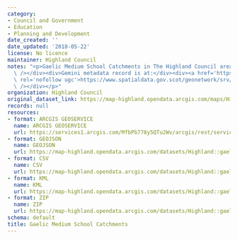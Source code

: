 ```yaml
---
category:
- Council and Government
- Education
- Planning and Development
date_created: ''
date_updated: '2018-05-22'
license: No licence
maintainer: Highland Council
notes: "<p>Gaelic Medium School Catchments in The Highland Council area.\_<div><br\
  \ /></div><div>Gemini metadata record is at:</div><div><a href='https://www.spatialdata.gov.scot/geonetwork/srv/eng/catalog.search;jsessionid=849E94BF1293D399FBAB18CD31897E56#/metadata/df14bb65-e2bd-4e96-aa85-7ef128ca4794'\
  \ rel='nofollow ugc'>https://www.spatialdata.gov.scot/geonetwork/srv/eng/catalog.search;jsessionid=849E94BF1293D399FBAB18CD31897E56#/metadata/df14bb65-e2bd-4e96-aa85-7ef128ca4794</a><br\
  \ /></div></p>"
organization: Highland Council
original_dataset_link: https://map-highland.opendata.arcgis.com/maps/Highland::gaelicmediumschoolcatchments
records: null
resources:
- format: ARCGIS GEOSERVICE
  name: ARCGIS GEOSERVICE
  url: https://services1.arcgis.com/MfbPb778y5QTu2Wv/arcgis/rest/services/GaelicMediumSchoolCatchments/FeatureServer/0
- format: GEOJSON
  name: GEOJSON
  url: https://map-highland.opendata.arcgis.com/datasets/Highland::gaelicmediumschoolcatchments.geojson?outSR=%7B%22latestWkid%22%3A27700%2C%22wkid%22%3A27700%7D
- format: CSV
  name: CSV
  url: https://map-highland.opendata.arcgis.com/datasets/Highland::gaelicmediumschoolcatchments.csv?outSR=%7B%22latestWkid%22%3A27700%2C%22wkid%22%3A27700%7D
- format: KML
  name: KML
  url: https://map-highland.opendata.arcgis.com/datasets/Highland::gaelicmediumschoolcatchments.kml?outSR=%7B%22latestWkid%22%3A27700%2C%22wkid%22%3A27700%7D
- format: ZIP
  name: ZIP
  url: https://map-highland.opendata.arcgis.com/datasets/Highland::gaelicmediumschoolcatchments.zip?outSR=%7B%22latestWkid%22%3A27700%2C%22wkid%22%3A27700%7D
schema: default
title: Gaelic Medium School Catchments
---
```

